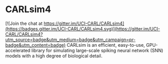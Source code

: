 # CARLsim4

[![Join the chat at https://gitter.im/UCI-CARL/CARLsim4](https://badges.gitter.im/UCI-CARL/CARLsim4.svg)](https://gitter.im/UCI-CARL/CARLsim4?utm_source=badge&utm_medium=badge&utm_campaign=pr-badge&utm_content=badge)
CARLsim is an efficient, easy-to-use, GPU-accelerated library for simulating large-scale spiking neural network (SNN) models with a high degree of biological detail.
